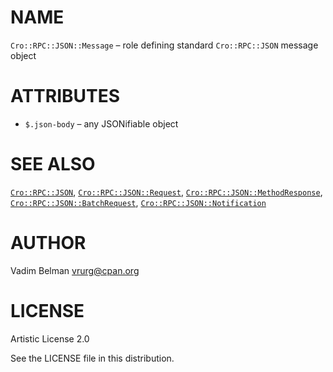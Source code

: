 NAME
====

`Cro::RPC::JSON::Message` – role defining standard `Cro::RPC::JSON` message object

ATTRIBUTES
==========

  * `$.json-body` – any JSONifiable object

SEE ALSO
========

[`Cro::RPC::JSON`](https://github.com/vrurg/raku-Cro-RPC-JSON/blob/v0.1.1/docs/md/Cro/RPC/JSON.md), [`Cro::RPC::JSON::Request`](https://github.com/vrurg/raku-Cro-RPC-JSON/blob/v0.1.1/docs/md/Cro/RPC/JSON/Request.md), [`Cro::RPC::JSON::MethodResponse`](https://github.com/vrurg/raku-Cro-RPC-JSON/blob/v0.1.1/docs/md/Cro/RPC/JSON/MethodResponse.md), [`Cro::RPC::JSON::BatchRequest`](https://github.com/vrurg/raku-Cro-RPC-JSON/blob/v0.1.1/docs/md/Cro/RPC/JSON/BatchRequest.md), [`Cro::RPC::JSON::Notification`](https://github.com/vrurg/raku-Cro-RPC-JSON/blob/v0.1.1/docs/md/Cro/RPC/JSON/Notification.md)

AUTHOR
======

Vadim Belman <vrurg@cpan.org>

LICENSE
=======

Artistic License 2.0

See the LICENSE file in this distribution.

